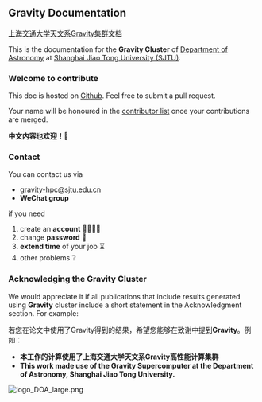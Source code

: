 ## Gravity Documentation

[上海交通大学天文系Gravity集群文档](https://gravity-doc.github.io)

This is the documentation for the **Gravity Cluster** of [Department of Astronomy](http://astro.sjtu.edu.cn/en/) at [Shanghai Jiao Tong University (SJTU)](https://www.sjtu.edu.cn/).

### Welcome to contribute

  This doc is hosted on [Github](https://github.com/gravity-doc/gravity-doc.github.io). Feel free to submit a pull request.    

  Your name will be honoured in the [contributor list](https://github.com/gravity-doc/gravity-doc.github.io/graphs/contributors) once your contributions are merged.     

  **中文内容也欢迎！🥳**   


### Contact

You can contact us via   

- [gravity-hpc@sjtu.edu.cn](mailto:gravity-hpc@sjtu.edu.cn)
- **WeChat group**

if you need   

1. create an **account** 🙋‍♂️🙋‍♀️
2. change **password** 🔐
3. **extend time** of your job ⌛
4. other problems ❔

### Acknowledging the Gravity Cluster

We would appreciate it if all publications that include results generated using **Gravity** cluster include a short statement in the Acknowledgment section. For example:      

若您在论文中使用了Gravity得到的结果，希望您能够在致谢中提到**Gravity**。例如：     

- **本工作的计算使用了上海交通大学天文系Gravity高性能计算集群**
- **This work made use of the Gravity Supercomputer at the Department of Astronomy, Shanghai Jiao Tong University.**

![logo_DOA_large.png](./docs/images/logo_DOA_large.png)
